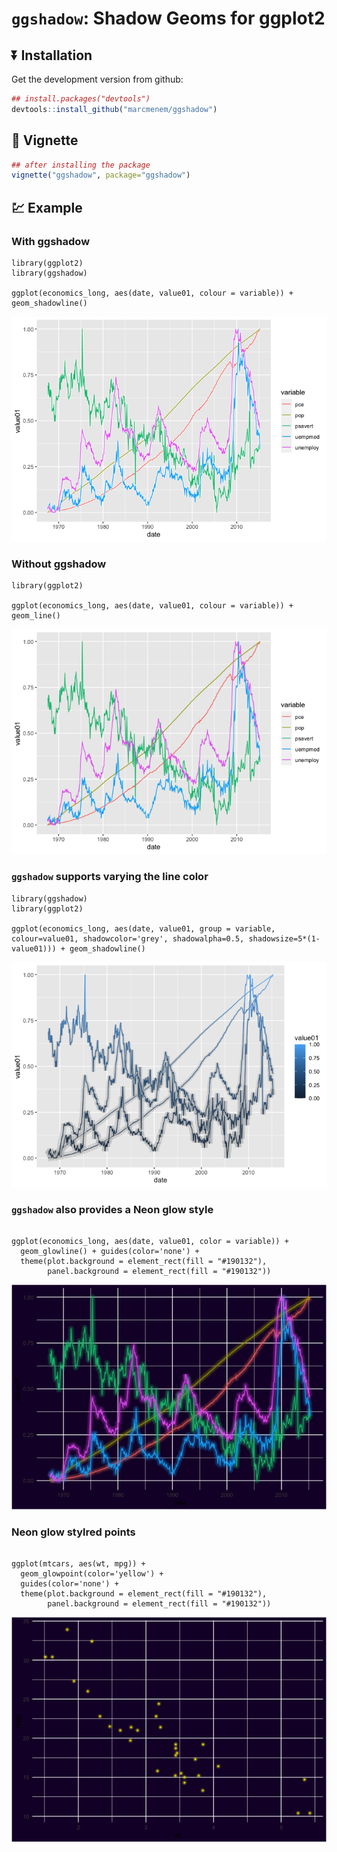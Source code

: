 # `ggshadow`: Shadow Geoms for ggplot2



## :arrow_double_down: Installation


Get the development version from github:

```r
## install.packages("devtools")
devtools::install_github("marcmenem/ggshadow")
```


## :book: Vignette

```r
## after installing the package
vignette("ggshadow", package="ggshadow")
```

## :chart: Example

### With ggshadow

```{r}
library(ggplot2)
library(ggshadow)

ggplot(economics_long, aes(date, value01, colour = variable)) + geom_shadowline()

```

![example with](example.png)


### Without ggshadow

```{r}
library(ggplot2)

ggplot(economics_long, aes(date, value01, colour = variable)) + geom_line()

```

![example without](lineex.png)


### `ggshadow` supports varying the line color

```{r}
library(ggshadow)
library(ggplot2)

ggplot(economics_long, aes(date, value01, group = variable, colour=value01, shadowcolor='grey', shadowalpha=0.5, shadowsize=5*(1-value01))) + geom_shadowline()

```

![color varying](colorvarex.png)


### `ggshadow` also provides a Neon glow style


```{r fig.height=7, fig.width=7}

ggplot(economics_long, aes(date, value01, color = variable)) + 
  geom_glowline() + guides(color='none') + 
  theme(plot.background = element_rect(fill = "#190132"),
        panel.background = element_rect(fill = "#190132")) 

```

![glowline](example-glow.png)


### Neon glow stylred points


```{r}

ggplot(mtcars, aes(wt, mpg)) + 
  geom_glowpoint(color='yellow') + 
  guides(color='none') + 
  theme(plot.background = element_rect(fill = "#190132"),
        panel.background = element_rect(fill = "#190132")) 

```

![glowpoint](example-glowpoint.png)
